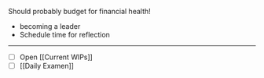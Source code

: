 
Should probably budget for financial health!
- becoming a leader
- Schedule time for reflection

---
- [ ] Open [[Current WIPs]]
- [ ] [[Daily Examen]]
